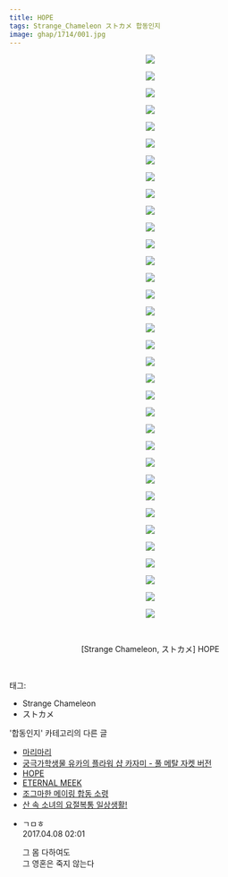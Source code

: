 ```yaml
---
title: HOPE
tags: Strange_Chameleon ストカメ 합동인지
image: ghap/1714/001.jpg
---
```

<div class="article">
<p style="text-align: center; clear: none; float: none;"><img src="{{ site.nasurl }}/ghap/1714/001.jpg"/></p>
<p style="text-align: center; clear: none; float: none;"><img src="{{ site.nasurl }}/ghap/1714/002.jpg"/></p>
<p style="text-align: center; clear: none; float: none;"><img src="{{ site.nasurl }}/ghap/1714/003.jpg"/></p>
<p style="text-align: center; clear: none; float: none;"><img src="{{ site.nasurl }}/ghap/1714/004.jpg"/></p>
<p style="text-align: center; clear: none; float: none;"><img src="{{ site.nasurl }}/ghap/1714/005.jpg"/></p>
<p style="text-align: center; clear: none; float: none;"><img src="{{ site.nasurl }}/ghap/1714/006.jpg"/></p>
<p style="text-align: center; clear: none; float: none;"><img src="{{ site.nasurl }}/ghap/1714/007.jpg"/></p>
<p style="text-align: center; clear: none; float: none;"><img src="{{ site.nasurl }}/ghap/1714/008.jpg"/></p>
<p style="text-align: center; clear: none; float: none;"><img src="{{ site.nasurl }}/ghap/1714/009.jpg"/></p>
<p style="text-align: center; clear: none; float: none;"><img src="{{ site.nasurl }}/ghap/1714/010.jpg"/></p>
<p style="text-align: center; clear: none; float: none;"><img src="{{ site.nasurl }}/ghap/1714/011.jpg"/></p>
<p style="text-align: center; clear: none; float: none;"><img src="{{ site.nasurl }}/ghap/1714/012.jpg"/></p>
<p style="text-align: center; clear: none; float: none;"><img src="{{ site.nasurl }}/ghap/1714/013.jpg"/></p>
<p style="text-align: center; clear: none; float: none;"><img src="{{ site.nasurl }}/ghap/1714/014.jpg"/></p>
<p style="text-align: center; clear: none; float: none;"><img src="{{ site.nasurl }}/ghap/1714/015.jpg"/></p>
<p style="text-align: center; clear: none; float: none;"><img src="{{ site.nasurl }}/ghap/1714/016.jpg"/></p>
<p style="text-align: center; clear: none; float: none;"><img src="{{ site.nasurl }}/ghap/1714/017.jpg"/></p>
<p style="text-align: center; clear: none; float: none;"><img src="{{ site.nasurl }}/ghap/1714/018.jpg"/></p>
<p style="text-align: center; clear: none; float: none;"><img src="{{ site.nasurl }}/ghap/1714/019.jpg"/></p>
<p style="text-align: center; clear: none; float: none;"><img src="{{ site.nasurl }}/ghap/1714/020.jpg"/></p>
<p style="text-align: center; clear: none; float: none;"><img src="{{ site.nasurl }}/ghap/1714/021.jpg"/></p>
<p style="text-align: center; clear: none; float: none;"><img src="{{ site.nasurl }}/ghap/1714/022.jpg"/></p>
<p style="text-align: center; clear: none; float: none;"><img src="{{ site.nasurl }}/ghap/1714/023.jpg"/></p>
<p style="text-align: center; clear: none; float: none;"><img src="{{ site.nasurl }}/ghap/1714/024.jpg"/></p>
<p style="text-align: center; clear: none; float: none;"><img src="{{ site.nasurl }}/ghap/1714/025.jpg"/></p>
<p style="text-align: center; clear: none; float: none;"><img src="{{ site.nasurl }}/ghap/1714/026.jpg"/></p>
<p style="text-align: center; clear: none; float: none;"><img src="{{ site.nasurl }}/ghap/1714/027.jpg"/></p>
<p style="text-align: center; clear: none; float: none;"><img src="{{ site.nasurl }}/ghap/1714/028.jpg"/></p>
<p style="text-align: center; clear: none; float: none;"><img src="{{ site.nasurl }}/ghap/1714/029.jpg"/></p>
<p style="text-align: center; clear: none; float: none;"><img src="{{ site.nasurl }}/ghap/1714/030.jpg"/></p>
<p style="text-align: center; clear: none; float: none;"><img src="{{ site.nasurl }}/ghap/1714/031.jpg"/></p>
<p style="text-align: center; clear: none; float: none;"><img src="{{ site.nasurl }}/ghap/1714/032.jpg"/></p>
<p style="text-align: center; clear: none; float: none;"><img src="{{ site.nasurl }}/ghap/1714/033.jpg"/></p>
<p style="text-align: center; clear: none; float: none;"><img src="{{ site.nasurl }}/ghap/1714/034.jpg"/></p>
<p style="text-align: center; clear: none; float: none;"><br/></p>
<p style="text-align: center; clear: none; float: none;">[Strange Chameleon, ストカメ] HOPE</p>
<p><br/></p>
</div><div class="tagTrail">
<p>태그: </p>
<ul>
<li>Strange Chameleon</li>
<li>ストカメ</li>
</ul>
</div><div class="another">
<p>'합동인지' 카테고리의 다른 글</p>
<ul>
<li><a href="/2016-08-21-ghap_1743">마리마리</a></li>
<li><a href="/2016-08-20-ghap_1733">궁극가학생물 유카의 플라워 샵 카자미 - 풀 메탈 자켓 버전</a></li>
<li><a href="/2016-08-20-ghap_1714">HOPE</a></li>
<li><a href="/2016-08-20-ghap_1711">ETERNAL MEEK</a></li>
<li><a href="/2016-08-19-ghap_1702">조그마한 메이링 합동 소령</a></li>
<li><a href="/2016-08-17-ghap_1649">산 속 소녀의 요절복통 일상생활!</a></li>
</ul>
</div><div class="cb_module cb_fluid">
<div class="cb_wrt cb_profile">
<div class="comment">
<ul>
<li class="cb_thumb_off" id="comment14960143">
<div class="cb_comment_area">
<div class="cb_info_area">
<div class="cb_section">
<span class="cb_nick_name">ㄱㅁㅎ</span>
</div>
<div class="cb_section">
<span class="cb_date">2017.04.08 02:01 </span>
</div>
</div>
<div class="cb_dsc_comment">
<p class="cb_dsc">
											그 몸 다하여도<br/>
그 영혼은 죽지 않는다
										</p>
</div>
</div></li>
</ul>
</div>
</div><!-- commentList close -->
</div>
